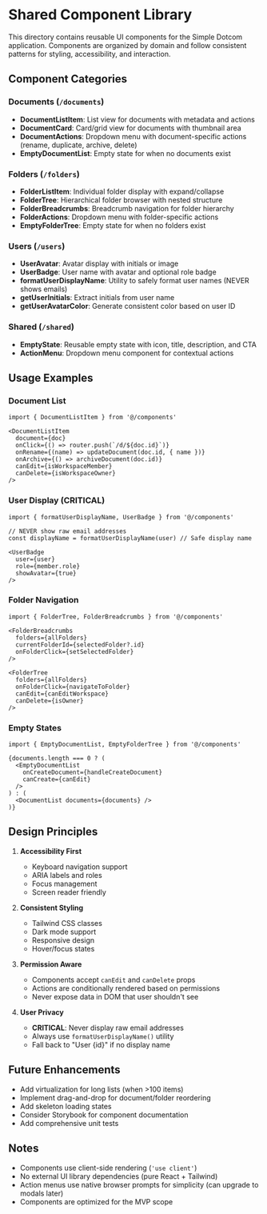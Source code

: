 # Shared Component Library

This directory contains reusable UI components for the Simple Dotcom application. Components are organized by domain and follow consistent patterns for styling, accessibility, and interaction.

## Component Categories

### Documents (`/documents`)
- **DocumentListItem**: List view for documents with metadata and actions
- **DocumentCard**: Card/grid view for documents with thumbnail area
- **DocumentActions**: Dropdown menu with document-specific actions (rename, duplicate, archive, delete)
- **EmptyDocumentList**: Empty state for when no documents exist

### Folders (`/folders`)
- **FolderListItem**: Individual folder display with expand/collapse
- **FolderTree**: Hierarchical folder browser with nested structure
- **FolderBreadcrumbs**: Breadcrumb navigation for folder hierarchy
- **FolderActions**: Dropdown menu with folder-specific actions
- **EmptyFolderTree**: Empty state for when no folders exist

### Users (`/users`)
- **UserAvatar**: Avatar display with initials or image
- **UserBadge**: User name with avatar and optional role badge
- **formatUserDisplayName**: Utility to safely format user names (NEVER shows emails)
- **getUserInitials**: Extract initials from user name
- **getUserAvatarColor**: Generate consistent color based on user ID

### Shared (`/shared`)
- **EmptyState**: Reusable empty state with icon, title, description, and CTA
- **ActionMenu**: Dropdown menu component for contextual actions

## Usage Examples

### Document List
```tsx
import { DocumentListItem } from '@/components'

<DocumentListItem
  document={doc}
  onClick={() => router.push(`/d/${doc.id}`)}
  onRename={(name) => updateDocument(doc.id, { name })}
  onArchive={() => archiveDocument(doc.id)}
  canEdit={isWorkspaceMember}
  canDelete={isWorkspaceOwner}
/>
```

### User Display (CRITICAL)
```tsx
import { formatUserDisplayName, UserBadge } from '@/components'

// NEVER show raw email addresses
const displayName = formatUserDisplayName(user) // Safe display name

<UserBadge
  user={user}
  role={member.role}
  showAvatar={true}
/>
```

### Folder Navigation
```tsx
import { FolderTree, FolderBreadcrumbs } from '@/components'

<FolderBreadcrumbs
  folders={allFolders}
  currentFolderId={selectedFolder?.id}
  onFolderClick={setSelectedFolder}
/>

<FolderTree
  folders={allFolders}
  onFolderClick={navigateToFolder}
  canEdit={canEditWorkspace}
  canDelete={isOwner}
/>
```

### Empty States
```tsx
import { EmptyDocumentList, EmptyFolderTree } from '@/components'

{documents.length === 0 ? (
  <EmptyDocumentList
    onCreateDocument={handleCreateDocument}
    canCreate={canEdit}
  />
) : (
  <DocumentList documents={documents} />
)}
```

## Design Principles

1. **Accessibility First**
   - Keyboard navigation support
   - ARIA labels and roles
   - Focus management
   - Screen reader friendly

2. **Consistent Styling**
   - Tailwind CSS classes
   - Dark mode support
   - Responsive design
   - Hover/focus states

3. **Permission Aware**
   - Components accept `canEdit` and `canDelete` props
   - Actions are conditionally rendered based on permissions
   - Never expose data in DOM that user shouldn't see

4. **User Privacy**
   - **CRITICAL**: Never display raw email addresses
   - Always use `formatUserDisplayName()` utility
   - Fall back to "User {id}" if no display name

## Future Enhancements

- Add virtualization for long lists (when >100 items)
- Implement drag-and-drop for document/folder reordering
- Add skeleton loading states
- Consider Storybook for component documentation
- Add comprehensive unit tests

## Notes

- Components use client-side rendering (`'use client'`)
- No external UI library dependencies (pure React + Tailwind)
- Action menus use native browser prompts for simplicity (can upgrade to modals later)
- Components are optimized for the MVP scope